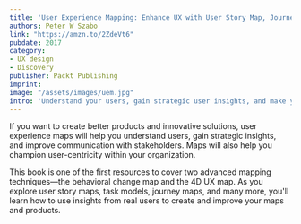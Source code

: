 ```yaml
---
title: 'User Experience Mapping: Enhance UX with User Story Map, Journey Map and Diagrams'
authors: Peter W Szabo
link: "https://amzn.to/2ZdeVt6"
pubdate: 2017
category:
- UX design
- Discovery
publisher: Packt Publishing
imprint:
image: "/assets/images/uem.jpg"
intro: 'Understand your users, gain strategic user insights, and make your product development more efficient with user experience mapping.'
---
```


If you want to create better products and innovative solutions, user experience maps will help you understand users, gain strategic insights, and improve communication with stakeholders. Maps will also help you champion user-centricity within your organization.

This book is one of the first resources to cover two advanced mapping techniques—the behavioral change map and the 4D UX map. As you explore user story maps, task models, journey maps, and many more, you'll learn how to use insights from real users to create and improve your maps and products.